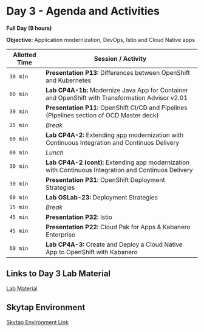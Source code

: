 # Day 3 - Agenda and Activities
  
**Full Day (9 hours)**

**Objective:** Application modernization, DevOps, Istio and Cloud Native apps

Allotted Time | Session / Activity
-------|-------------------
`30 min` | **Presentation P13:** Differences between OpenShift and Kubernetes
`60 min` | **Lab CP4A-1b:** Modernize Java App for Container and OpenShift with Transformation Advisor v2.01
`30 min` | **Presentation P11:** OpenShift CI/CD and Pipelines (Pipelines section of OCD Master deck)
`15 min` | *Break*
`60 min` | **Lab CP4A-2:** Extending app modernization with Continuous Integration and Continuos Delivery
`60 min` | *Lunch*
`30 min` | **Lab CP4A-2 (cont):** Extending app modernization with Continuous Integration and Continuos Delivery
`30 min` | **Presentation P31:** OpenShift Deployment Strategies
`60 min` | **Lab OSLab-23:** Deployment Strategies
`15 min` | *Break*
`45 min` | **Presentation P32:** Istio
`45 min` | **Presentation P22:** Cloud Pak for Apps & Kabanero Enterprise
`60 min` | **Lab CP4A-3:** Create and Deploy a Cloud Native App to OpenShift with Kabanero

## **Links to Day 3 Lab Material**
[Lab Material](https://ibm.box.com/s/m8jtz9xi7akreg7c4y88kxtexgt2t9rm)

## **Skytap Environment**
[Skytap Environment Link](http://conf.bluedemos.com/app/home/session/4304/KLTTNH13K5QVKKSD1WBKQh92foy1lfimLMUGSPMZ5EKkhn6zvbse9r1F5NX6QMZU)

